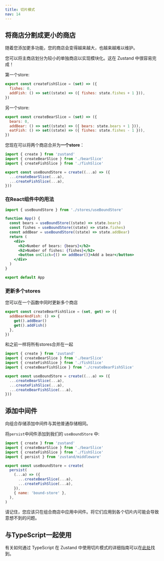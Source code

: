 ```yaml
---
title: 切片模式
nav: 14
---
```


## 将商店分割成更小的商店

随着您添加更多功能，您的商店会变得越来越大，也越来越难以维护。

您可以将主商店划分为较小的单独商店以实现模块化。这在 Zustand 中很容易完成！

第一个store:

```js
export const createFishSlice = (set) => ({
  fishes: 0,
  addFish: () => set((state) => ({ fishes: state.fishes + 1 })),
})
```

另一个store:

```js
export const createBearSlice = (set) => ({
  bears: 0,
  addBear: () => set((state) => ({ bears: state.bears + 1 })),
  eatFish: () => set((state) => ({ fishes: state.fishes - 1 })),
})
```

您现在可以将两个商店合并为**一个store**：

```js
import { create } from 'zustand'
import { createBearSlice } from './bearSlice'
import { createFishSlice } from './fishSlice'

export const useBoundStore = create((...a) => ({
  ...createBearSlice(...a),
  ...createFishSlice(...a),
}))
```

### 在React组件中的用法

```jsx
import { useBoundStore } from './stores/useBoundStore'

function App() {
  const bears = useBoundStore((state) => state.bears)
  const fishes = useBoundStore((state) => state.fishes)
  const addBear = useBoundStore((state) => state.addBear)
  return (
    <div>
      <h2>Number of bears: {bears}</h2>
      <h2>Number of fishes: {fishes}</h2>
      <button onClick={() => addBear()}>Add a bear</button>
    </div>
  )
}

export default App
```

### 更新多个stores

您可以在一个函数中同时更新多个商店

```js
export const createBearFishSlice = (set, get) => ({
  addBearAndFish: () => {
    get().addBear()
    get().addFish()
  },
})
```

和之前一样将所有stores合并在一起

```js
import { create } from 'zustand'
import { createBearSlice } from './bearSlice'
import { createFishSlice } from './fishSlice'
import { createBearFishSlice } from './createBearFishSlice'

export const useBoundStore = create((...a) => ({
  ...createBearSlice(...a),
  ...createFishSlice(...a),
  ...createBearFishSlice(...a),
}))
```

## 添加中间件

向组合存储添加中间件与其他普通存储相同。

将`persist`中间件添加到我们的 `useBoundStore` 中:

```js
import { create } from 'zustand'
import { createBearSlice } from './bearSlice'
import { createFishSlice } from './fishSlice'
import { persist } from 'zustand/middleware'

export const useBoundStore = create(
  persist(
    (...a) => ({
      ...createBearSlice(...a),
      ...createFishSlice(...a),
    }),
    { name: 'bound-store' },
  ),
)
```

请记住，您应该只在组合商店中应用中间件。将它们应用到各个切片内可能会导致意想不到的问题。

## 与TypeScript一起使用

有关如何通过 TypeScript 在 Zustand 中使用切片模式的详细指南可以在[此处](./typescript.md#slices-pattern)找到。
